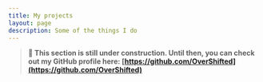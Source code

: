 ```yaml
---
title: My projects
layout: page
description: Some of the things I do
---
```


> **🚧 This section is still under construction. Until then, you can check out
my GitHub profile here: [https://github.com/OverShifted](https://github.com/OverShifted)**

<!-- - [OverEngine](https://github.com/OverShifted/OverEngine) -->

